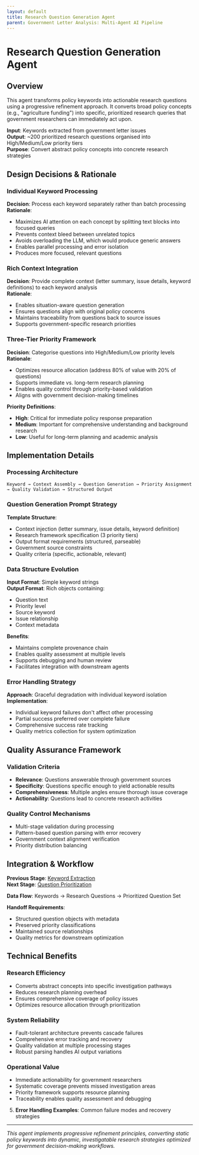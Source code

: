 ```yaml
---
layout: default
title: Research Question Generation Agent
parent: Government Letter Analysis: Multi-Agent AI Pipeline
---
```


# Research Question Generation Agent

## Overview

This agent transforms policy keywords into actionable research questions using a progressive refinement approach. It converts broad policy concepts (e.g., "agriculture funding") into specific, prioritized research queries that government researchers can immediately act upon.

**Input**: Keywords extracted from government letter issues  
**Output**: ~200 prioritized research questions organised into High/Medium/Low priority tiers  
**Purpose**: Convert abstract policy concepts into concrete research strategies

## Design Decisions & Rationale

### Individual Keyword Processing

**Decision**: Process each keyword separately rather than batch processing  
**Rationale**: 
- Maximizes AI attention on each concept by splitting text blocks into focused queries
- Prevents context bleed between unrelated topics
- Avoids overloading the LLM, which would produce generic answers
- Enables parallel processing and error isolation
- Produces more focused, relevant questions

### Rich Context Integration

**Decision**: Provide complete context (letter summary, issue details, keyword definitions) to each keyword analysis  
**Rationale**:
- Enables situation-aware question generation
- Ensures questions align with original policy concerns
- Maintains traceability from questions back to source issues
- Supports government-specific research priorities

### Three-Tier Priority Framework

**Decision**: Categorise questions into High/Medium/Low priority levels  
**Rationale**:
- Optimizes resource allocation (address 80% of value with 20% of questions)
- Supports immediate vs. long-term research planning
- Enables quality control through priority-based validation
- Aligns with government decision-making timelines

**Priority Definitions**:
- **High**: Critical for immediate policy response preparation
- **Medium**: Important for comprehensive understanding and background research  
- **Low**: Useful for long-term planning and academic analysis

## Implementation Details

### Processing Architecture

```
Keyword → Context Assembly → Question Generation → Priority Assignment → Quality Validation → Structured Output
```

### Question Generation Prompt Strategy

**Template Structure**:
- Context injection (letter summary, issue details, keyword definition)
- Research framework specification (3 priority tiers)
- Output format requirements (structured, parseable)
- Government source constraints
- Quality criteria (specific, actionable, relevant)

### Data Structure Evolution

**Input Format**: Simple keyword strings  
**Output Format**: Rich objects containing:
- Question text
- Priority level
- Source keyword
- Issue relationship
- Context metadata

**Benefits**:
- Maintains complete provenance chain
- Enables quality assessment at multiple levels
- Supports debugging and human review
- Facilitates integration with downstream agents

### Error Handling Strategy

**Approach**: Graceful degradation with individual keyword isolation  
**Implementation**:
- Individual keyword failures don't affect other processing
- Partial success preferred over complete failure
- Comprehensive success rate tracking
- Quality metrics collection for system optimization

## Quality Assurance Framework

### Validation Criteria

- **Relevance**: Questions answerable through government sources
- **Specificity**: Questions specific enough to yield actionable results  
- **Comprehensiveness**: Multiple angles ensure thorough issue coverage
- **Actionability**: Questions lead to concrete research activities

### Quality Control Mechanisms

- Multi-stage validation during processing
- Pattern-based question parsing with error recovery
- Government context alignment verification
- Priority distribution balancing

## Integration & Workflow

**Previous Stage**: [Keyword Extraction](keyword-extraction.md)  
**Next Stage**: [Question Prioritization](question-prioritization.md)

**Data Flow**: Keywords → Research Questions → Prioritized Question Set

**Handoff Requirements**:
- Structured question objects with metadata
- Preserved priority classifications  
- Maintained source relationships
- Quality metrics for downstream optimization

## Technical Benefits

### Research Efficiency
- Converts abstract concepts into specific investigation pathways
- Reduces research planning overhead
- Ensures comprehensive coverage of policy issues
- Optimizes resource allocation through prioritization

### System Reliability
- Fault-tolerant architecture prevents cascade failures
- Comprehensive error tracking and recovery
- Quality validation at multiple processing stages
- Robust parsing handles AI output variations

### Operational Value
- Immediate actionability for government researchers
- Systematic coverage prevents missed investigation areas  
- Priority framework supports resource planning
- Traceability enables quality assessment and debugging

5. **Error Handling Examples**: Common failure modes and recovery strategies

---

*This agent implements progressive refinement principles, converting static policy keywords into dynamic, investigatable research strategies optimized for government decision-making workflows.* 